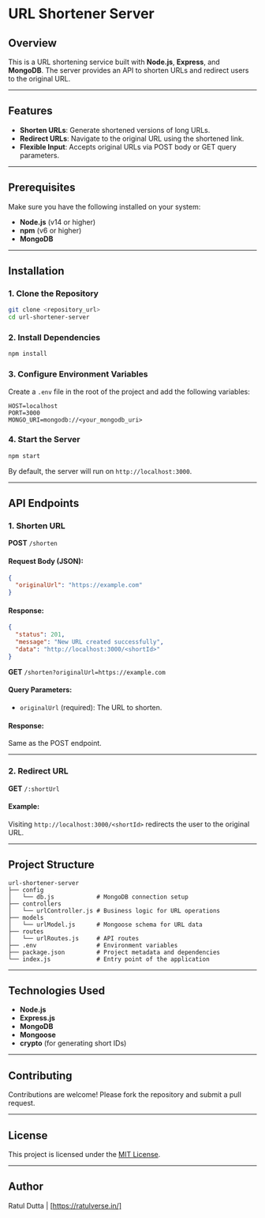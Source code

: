 # URL Shortener Server

## Overview

This is a URL shortening service built with **Node.js**, **Express**, and **MongoDB**. The server provides an API to shorten URLs and redirect users to the original URL.

---

## Features

- **Shorten URLs**: Generate shortened versions of long URLs.
- **Redirect URLs**: Navigate to the original URL using the shortened link.
- **Flexible Input**: Accepts original URLs via POST body or GET query parameters.

---

## Prerequisites

Make sure you have the following installed on your system:

- **Node.js** (v14 or higher)
- **npm** (v6 or higher)
- **MongoDB**

---

## Installation

### 1. Clone the Repository

```bash
git clone <repository_url>
cd url-shortener-server
```

### 2. Install Dependencies

```bash
npm install
```

### 3. Configure Environment Variables

Create a `.env` file in the root of the project and add the following variables:

```env
HOST=localhost
PORT=3000
MONGO_URI=mongodb://<your_mongodb_uri>
```

### 4. Start the Server

```bash
npm start
```

By default, the server will run on `http://localhost:3000`.

---

## API Endpoints

### 1. **Shorten URL**

**POST** `/shorten`

#### Request Body (JSON):

```json
{
  "originalUrl": "https://example.com"
}
```

#### Response:

```json
{
  "status": 201,
  "message": "New URL created successfully",
  "data": "http://localhost:3000/<shortId>"
}
```

**GET** `/shorten?originalUrl=https://example.com`

#### Query Parameters:

- `originalUrl` (required): The URL to shorten.

#### Response:

Same as the POST endpoint.

---

### 2. **Redirect URL**

**GET** `/:shortUrl`

#### Example:

Visiting `http://localhost:3000/<shortId>` redirects the user to the original URL.

---

## Project Structure

```
url-shortener-server
├── config
│   └── db.js            # MongoDB connection setup
├── controllers
│   └── urlController.js # Business logic for URL operations
├── models
│   └── urlModel.js      # Mongoose schema for URL data
├── routes
│   └── urlRoutes.js     # API routes
├── .env                 # Environment variables
├── package.json         # Project metadata and dependencies
└── index.js             # Entry point of the application
```

---

## Technologies Used

- **Node.js**
- **Express.js**
- **MongoDB**
- **Mongoose**
- **crypto** (for generating short IDs)

---

## Contributing

Contributions are welcome! Please fork the repository and submit a pull request.

---

## License

This project is licensed under the [MIT License](LICENSE).

---

## Author

Ratul Dutta | [https://ratulverse.in/]
